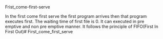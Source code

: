 Frist_come-first-serve

In the first come first serve the first program arrives then that program executes first. The waiting time of first file is 0. It can executed in pre emptive and non pre emptive manner. It follows the principle of FIFO(First In First Out)# First_come_first_serve

